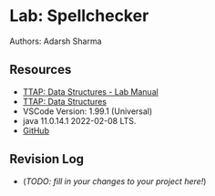 # Lab: Spellchecker

Authors: Adarsh Sharma 

## Resources

- [TTAP: Data Structures - Lab Manual](https://osera.cs.grinnell.edu/ttap/data-structures-labs/the-worlds-best-internship.html)
- [TTAP: Data Structures](https://osera.cs.grinnell.edu/ttap/data-structures/)
- VSCode Version: 1.99.1 (Universal)
- java 11.0.14.1 2022-02-08 LTS.
- [GitHub](https://github.com)

## Revision Log

- (_TODO: fill in your changes to your project here!_)
